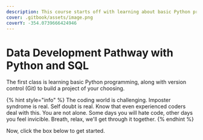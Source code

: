 ```yaml
---
description: This course starts off with learning about basic Python programming.
cover: .gitbook/assets/image.png
coverY: -354.0739666424946
---
```


# Data Development Pathway with Python and SQL

The first class is learning basic Python programming, along with version control (Git) to build a project of your choosing.

{% hint style="info" %}
The coding world is challenging.  Imposter syndrome is real.  Self doubt is real.  Know that even experienced coders deal with this.  You are not alone.  Some days you will hate code, other days you feel invicible.  Breath, relax, we'll get through it together.
{% endhint %}

Now, click the box below to get started.
